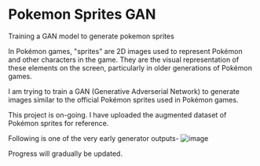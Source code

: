 # Pokemon Sprites GAN
Training a GAN model to generate pokemon sprites

In Pokémon games, "sprites" are 2D images used to represent Pokémon and other characters in the game. They are the visual representation of these elements on the screen, particularly in older generations of Pokémon games.

I am trying to train a GAN (Generative Adverserial Network) to generate images similar to the official Pokémon sprites used in Pokémon games.

This project is on-going.
I have uploaded the augmented dataset of Pokémon sprites for reference.

Following is one of the very early generator outputs-
![image](https://github.com/user-attachments/assets/7d1d5fa7-a361-4146-bc04-268978360170)



Progress will gradually be updated.
